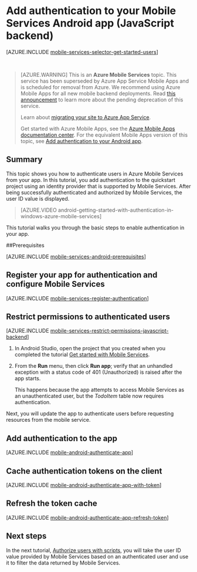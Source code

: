 <properties
	pageTitle="Get started with authentication on Android (JavaScript backend) | Microsoft Azure"
	description="Learn how to use Mobile Services to authenticate users of your Android app through a variety of identity providers, including Google, Facebook, Twitter, and Microsoft  (JavaScript backend)."
	services="mobile-services"
	documentationCenter="android"
	authors="RickSaling"
	manager="erikre"
	editor=""/>

<tags
	ms.service="mobile-services"
	ms.workload="mobile"
	ms.tgt_pltfrm="mobile-android"
	ms.devlang="java"
	ms.topic="article"
	ms.date="07/21/2016"
	ms.author="ricksal"/>

# Add authentication to your Mobile Services Android app (JavaScript backend)

[AZURE.INCLUDE [mobile-services-selector-get-started-users](../../includes/mobile-services-selector-get-started-users.md)]

&nbsp;

>[AZURE.WARNING] This is an **Azure Mobile Services** topic.  This service has been superseded by Azure App Service Mobile Apps and is scheduled for removal from Azure.  We recommend using Azure Mobile Apps for all new mobile backend deployments.  Read [this announcement](https://azure.microsoft.com/blog/transition-of-azure-mobile-services/) to learn more about the pending deprecation of this service.  
> 
> Learn about [migrating your site to Azure App Service](../articles/app-service-mobile/app-service-mobile-migrating-from-mobile-services.md).
>
> Get started with Azure Mobile Apps, see the [Azure Mobile Apps documentation center](https://azure.microsoft.com/documentation/learning-paths/appservice-mobileapps/).
> For the equivalent Mobile Apps version of this topic, see [Add authentication to your Android app](../app-service-mobile/app-service-mobile-android-get-started-users.md).

## Summary

This topic shows you how to authenticate users in Azure Mobile Services from your app. In this tutorial, you add authentication to the quickstart project using an identity provider that is supported by Mobile Services. After being successfully authenticated and authorized by Mobile Services, the user ID value is displayed.

> [AZURE.VIDEO android-getting-started-with-authentication-in-windows-azure-mobile-services]

This tutorial walks you through the basic steps to enable authentication in your app.


##Prerequisites

[AZURE.INCLUDE [mobile-services-android-prerequisites](../../includes/mobile-services-android-prerequisites.md)]

## Register your app for authentication and configure Mobile Services

[AZURE.INCLUDE [mobile-services-register-authentication](../../includes/mobile-services-register-authentication.md)]

## Restrict permissions to authenticated users

[AZURE.INCLUDE [mobile-services-restrict-permissions-javascript-backend](../../includes/mobile-services-restrict-permissions-javascript-backend.md)]

1. In Android Studio, open the project that you created when you completed the tutorial [Get started with Mobile Services].

2. From the **Run** menu, then click **Run app**; verify that an unhandled exception with a status code of 401 (Unauthorized) is raised after the app starts.

	 This happens because the app attempts to access Mobile Services as an unauthenticated user, but the _TodoItem_ table now requires authentication.

Next, you will update the app to authenticate users before requesting resources from the mobile service.

## Add authentication to the app

[AZURE.INCLUDE [mobile-android-authenticate-app](../../includes/mobile-android-authenticate-app.md)]

## <a name="cache-tokens"></a>Cache authentication tokens on the client

[AZURE.INCLUDE [mobile-android-authenticate-app-with-token](../../includes/mobile-android-authenticate-app-with-token.md)]

## <a name="refresh-tokens"></a>Refresh the token cache

[AZURE.INCLUDE [mobile-android-authenticate-app-refresh-token](../../includes/mobile-android-authenticate-app-refresh-token.md)]



## <a name="next-steps"></a>Next steps

In the next tutorial, [Authorize users with scripts], you will take the user ID value provided by Mobile Services based on an authenticated user and use it to filter the data returned by Mobile Services.

<!-- Anchors. -->
[Register your app for authentication and configure Mobile Services]: #register
[Restrict table permissions to authenticated users]: #permissions
[Add authentication to the app]: #add-authentication
[Store authentication tokens on the client]: #cache-tokens
[Refresh expired tokens]: #refresh-tokens
[Next Steps]:#next-steps

<!-- Images. -->




[4]: ./media/mobile-services-android-get-started-users/mobile-services-selection.png
[5]: ./media/mobile-services-android-get-started-users/mobile-service-uri.png







[13]: ./media/mobile-services-android-get-started-users/mobile-identity-tab.png
[14]: ./media/mobile-services-android-get-started-users/mobile-portal-data-tables.png
[15]: ./media/mobile-services-android-get-started-users/mobile-portal-change-table-perms.png


<!-- URLs. -->

[Submit an app page]: http://go.microsoft.com/fwlink/p/?LinkID=266582
[My Applications]: http://go.microsoft.com/fwlink/p/?LinkId=262039
[Live SDK for Windows]: http://go.microsoft.com/fwlink/p/?LinkId=262253
[Get started with Mobile Services]: mobile-services-android-get-started.md
[Authorize users with scripts]: mobile-services-javascript-backend-service-side-authorization.md
